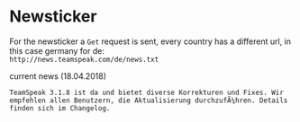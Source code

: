 # Newsticker
For the newsticker a `Get` request is sent, every country has a different url, in this case germany for de:  
`http://news.teamspeak.com/de/news.txt`

current news (18.04.2018)
```
TeamSpeak 3.1.8 ist da und bietet diverse Korrekturen und Fixes. Wir empfehlen allen Benutzern, die Aktualisierung durchzufÃ¼hren. Details finden sich im Changelog.
```
